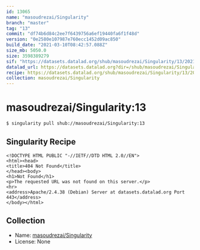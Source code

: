 ```yaml
---
id: 13065
name: "masoudrezai/Singularity"
branch: "master"
tag: "13"
commit: "df74b6d84c2ee7f6439756a6ef19440fa6f1f48d"
version: "0e2580e107987e760ecc1452d09ac850"
build_date: "2021-03-10T08:42:57.088Z"
size_mb: 5050.0
size: 3598389279
sif: "https://datasets.datalad.org/shub/masoudrezai/Singularity/13/2021-03-10-df74b6d8-0e2580e1/0e2580e107987e760ecc1452d09ac850.sif"
datalad_url: https://datasets.datalad.org?dir=/shub/masoudrezai/Singularity/13/2021-03-10-df74b6d8-0e2580e1/
recipe: https://datasets.datalad.org/shub/masoudrezai/Singularity/13/2021-03-10-df74b6d8-0e2580e1/Singularity
collection: masoudrezai/Singularity
---
```


# masoudrezai/Singularity:13

```bash
$ singularity pull shub://masoudrezai/Singularity:13
```

## Singularity Recipe

```singularity
<!DOCTYPE HTML PUBLIC "-//IETF//DTD HTML 2.0//EN">
<html><head>
<title>404 Not Found</title>
</head><body>
<h1>Not Found</h1>
<p>The requested URL was not found on this server.</p>
<hr>
<address>Apache/2.4.38 (Debian) Server at datasets.datalad.org Port 443</address>
</body></html>
```

## Collection

 - Name: [masoudrezai/Singularity](https://github.com/masoudrezai/Singularity)
 - License: None

